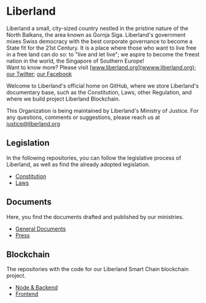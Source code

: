 # Liberland
Liberland a small, city-sized country nestled in the pristine nature of the North Balkans, the area known as Gornja Siga. Liberland's government mixes Swiss democracy with the best corporate governance to become a State fit for the 21st Century. It is a place where those who want to live free in a free land can do so: to "live and let live"; we aspire to become the freest nation in the world, the Singapore of Southern Europe!  
Want to know more? Please visit [www.liberland.org](wwww.liberland.org); [our Twitter](https://twitter.com/Liberland_org); [our Facebook](https://www.facebook.com/groups/liberland)

Welcome to Liberland's official home on GitHub, where we store Liberland's documentary base, such as the Constitution, Laws, other Regulation, and where we build project
Liberland Blockchain.

This Organization is being maintained by Liberland's Ministry of Justice. For any questions, comments or suggestions, please reach us at justice@liberland.org

## Legislation
In the following repositories, you can follow the legislative process of Liberland, as well as find the already adopted legislation.
- [Constitution](https://github.com/liberland/constitution)  
- [Laws](https://github.com/liberland/laws)  

## Documents
Here, you find the documents drafted and published by our ministries.
- [General Documents](https://github.com/liberland/docs)  
- [Press](https://github.com/liberland/pressrelease)  

## Blockchain
The repositories with the code for our Liberland Smart Chain blockchain project.
- [Node & Backend](https://github.com/liberland/liberland_substrate)  
- [Frontend](https://github.com/liberland/liberland_frontend)  
